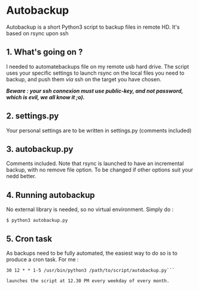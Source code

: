 # Autobackup
Autobackup is a short Python3 script to backup files in remote HD. It's based on rsync upon ssh

## 1. What's going on ?
I needed to automatebackups file on my remote usb hard drive. 
The script uses your specific settings to launch rsync on the local files you need to backup, and push them _via_ ssh on the target you have chosen.

**_Beware : your ssh connexion must use public-key, and not password, which is evil, we all know it ;o)._**

## 2. settings.py
Your personal settings are to be written in settings.py (comments included)

## 3. autobackup.py
Comments included. Note that rsync is launched to have an incremental backup, with no remove file option. To be changed if other options suit your nedd better.

## 4. Running autobackup
No external library is needed, so no virtual environment.
Simply do : 

```$ python3 autobackup.py```

## 5. Cron task
As backups need to be fully automated, the easiest way to do so is to produce a cron task.
For me : 

```$ crontab -e
30 12 * * 1-5 /usr/bin/python3 /path/to/script/autobackup.py```

launches the script at 12.30 PM every weekday of every month.
